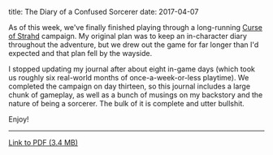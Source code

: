 title: The Diary of a Confused Sorcerer
date: 2017-04-07

As of this week, we've finally finished playing through a long-running
[Curse of Strahd](//dnd.wizards.com/products/tabletop-games/rpg-products/curse-strahd)
campaign. My original plan was to keep an in-character diary throughout the
adventure, but we drew out the game for far longer than I'd expected and that
plan fell by the wayside.

I stopped updating my journal after about eight in-game days (which took us
roughly six real-world months of once-a-week-or-less playtime). We completed the
campaign on day thirteen, so this journal includes a large chunk of gameplay, as
well as a bunch of musings on my backstory and the nature of being a sorcerer.
The bulk of it is complete and utter bullshit.

Enjoy!

---

[Link to PDF (3.4 MB)](/resource/curse_of_strahd.pdf)
